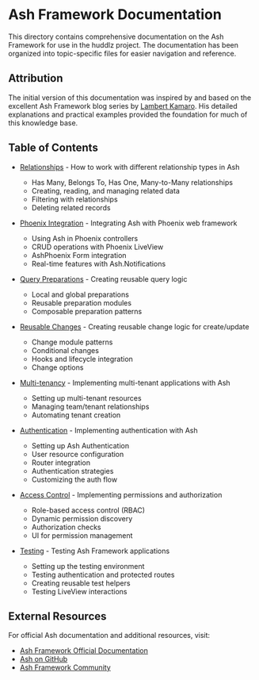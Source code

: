 # Ash Framework Documentation

This directory contains comprehensive documentation on the Ash Framework for use in the huddlz project. The documentation has been organized into topic-specific files for easier navigation and reference.

## Attribution

The initial version of this documentation was inspired by and based on the excellent Ash Framework blog series by [Lambert Kamaro](https://medium.com/@lambert.kamaro). His detailed explanations and practical examples provided the foundation for much of this knowledge base.

## Table of Contents

- [Relationships](relationships.md) - How to work with different relationship types in Ash
  - Has Many, Belongs To, Has One, Many-to-Many relationships
  - Creating, reading, and managing related data
  - Filtering with relationships
  - Deleting related records

- [Phoenix Integration](phoenix_integration.md) - Integrating Ash with Phoenix web framework
  - Using Ash in Phoenix controllers
  - CRUD operations with Phoenix LiveView
  - AshPhoenix Form integration
  - Real-time features with Ash.Notifications

- [Query Preparations](query_preparations.md) - Creating reusable query logic
  - Local and global preparations
  - Reusable preparation modules
  - Composable preparation patterns

- [Reusable Changes](reusable_changes.md) - Creating reusable change logic for create/update
  - Change module patterns
  - Conditional changes
  - Hooks and lifecycle integration
  - Change options

- [Multi-tenancy](multitenancy.md) - Implementing multi-tenant applications with Ash
  - Setting up multi-tenant resources
  - Managing team/tenant relationships
  - Automating tenant creation

- [Authentication](authentication.md) - Implementing authentication with Ash
  - Setting up Ash Authentication
  - User resource configuration
  - Router integration
  - Authentication strategies
  - Customizing the auth flow

- [Access Control](access_control.md) - Implementing permissions and authorization
  - Role-based access control (RBAC)
  - Dynamic permission discovery
  - Authorization checks
  - UI for permission management

- [Testing](testing.md) - Testing Ash Framework applications
  - Setting up the testing environment
  - Testing authentication and protected routes
  - Creating reusable test helpers
  - Testing LiveView interactions

## External Resources

For official Ash documentation and additional resources, visit:

- [Ash Framework Official Documentation](https://hexdocs.pm/ash/get-started.html)
- [Ash on GitHub](https://github.com/ash-project/ash)
- [Ash Framework Community](https://elixirforum.com/tag/ash-framework)